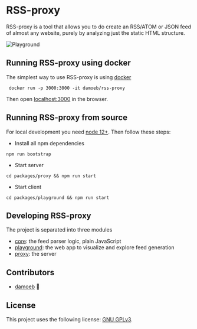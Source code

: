 # RSS-proxy

RSS-proxy is a tool that allows you to do create an RSS/ATOM or JSON feed of almost any website, 
purely by analyzing just the static HTML structure.

![Playground](https://gitlab.com/damoeb/rss-proxy/-/raw/master/docs/rssproxy-candidates.png "Plauground")

## Running RSS-proxy using docker

The simplest way to use RSS-proxy is using [docker](https://docs.docker.com/install/)

```
 docker run -p 3000:3000 -it damoeb/rss-proxy
```
Then open [localhost:3000](http://localhost:3000) in the browser.

## Running RSS-proxy from source

For local development you need [node 12+](https://nodejs.org/en/). Then follow these steps:

- Install all npm dependencies
```
npm run bootstrap

```

- Start server
```
cd packages/proxy && npm run start

```

- Start client
```
cd packages/playground && npm run start

```

## Developing RSS-proxy

The project is separated into three modules
- [core](packages/core/README.md): the feed parser logic, plain JavaScript
- [playground](packages/playground/README.md): the web app to visualize and explore feed generation
- [proxy](packages/proxy/README.md): the server


## Contributors

* [damoeb](https://github.com/damoeb)  🐛

## License

This project uses the following license: [GNU GPLv3](https://www.gnu.org/licenses/gpl-3.0.en.html).

